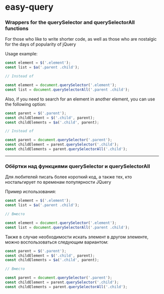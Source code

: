 # easy-query

### Wrappers for the querySelector and querySelectorAll functions

For those who like to write shorter code, as well as those who are nostalgic for the days of popularity of jQuery

Usage example:
```js
const element = $('.element');
const list = $a('.parent .child');

// Instead of

const element = document.querySelector('.element');
const list = document.querySelectorAll('.parent .child');
```

Also, if you need to search for an element in another element, you can use the following option:
```js
const parent = $('.parent');
const childElement = $('.child', parent);
const childElements = $a('.child', parent);

// Instead of

const parent = document.querySelector('.parent');
const childElement = parent.querySelector('.child');
const childElements = parent.querySelectorAll('.child');
```

---

### Обёртки над функциями querySelector и querySelectorAll

Для любителей писать более короткий код, а также тех, кто ностальгирует по временам популярности JQuery

Пример использования:
```js
const element = $('.element');
const list = $a('.parent .child');

// Вместо

const element = document.querySelector('.element');
const list = document.querySelectorAll('.parent .child');
```

Также в случае необходимости искать элемент в другом элементе, можно воспользоваться следующим вариантом:
```js
const parent = $('.parent');
const childElement = $('.child', parent);
const childElements = $a('.child', parent);

// Вместо

const parent = document.querySelector('.parent');
const childElement = parent.querySelector('.child');
const childElements = parent.querySelectorAll('.child');
```
